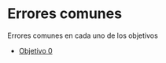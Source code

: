 Errores comunes
===============

Errores comunes en cada uno de los objetivos

* [Objetivo 0](objetivo-0.md)
